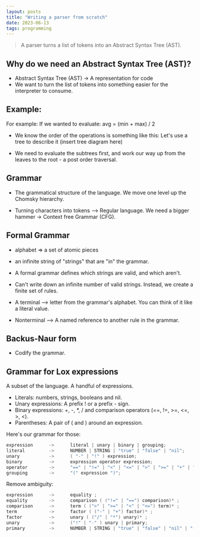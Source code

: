 ```yaml
---
layout: posts
title: "Writing a parser from scratch"
date: 2023-06-13
tags: programming
---
```


> A parser turns a list of tokens into an Abstract Syntax Tree (AST).

## Why do we need an Abstract Syntax Tree (AST)?
* Abstract Syntax Tree (AST) -> A representation for code
* We want to turn the list of tokens into something easier for the interpreter to
consume.

## Example:
For example: If we wanted to evaluate: 
avg = (min + max) / 2

* We know the order of the operations is something like this: Let's use a tree
to describe it (insert tree diagram here)

* We need to evaluate the subtrees first, and work our way up from the leaves to the
root - a post order traversal.

## Grammar
* The grammatical structure of the language. We move one level up the Chomsky
hierarchy.

* Turning characters into tokens --> Regular language. We need a bigger hammer ->
Context free Grammar (CFG).

## Formal Grammar
* alphabet => a set of atomic pieces
* an infinite string of "strings" that are "in" the grammar.
* A formal grammar defines which strings are valid, and which aren't.
* Can't write down an infinite number of valid strings. Instead, we create a
finite set of rules.

* A terminal --> letter from the grammar's alphabet. You can think of it like
a literal value.
* Nonterminal --> A named reference to another rule in the grammar.

## Backus-Naur form
* Codify the grammar.

## Grammar for Lox expressions
A subset of the language. A handful of expressions.
* Literals: numbers, strings, booleans and nil.
* Unary expressions: A prefix ! or a prefix - sign.
* Binary expressions: +, -, *, / and comparison operators (==, !=, >=, <=, >, <).
* Parentheses: A pair of ( and ) around an expression.

Here's our grammar for those:
```C
expression      ->      literal | unary | binary | grouping;
literal         ->      NUMBER | STRING | "true" | "false" | "nil";
unary           ->      ( "-" | "!" ) expression;
binary          ->      expression operator expression;
operator        ->      "==" | "!=" | "<" | "<=" | ">" | ">=" | "+" | "-" | "*" | "/";
grouping        ->      "(" expression ")";
```

Remove ambiguity:
```C
expression      ->      equality ;
equality        ->      comparison ( ("!=" | "==") comparison)* ;
comparison      ->      term ( (">" | ">=" | "<" | "<=") term)* ;
term            ->      factor ( ("-" | "+") factor)* ;
factor          ->      unary ( ("/" | "*") unary)* ;
unary           ->      ("!" | "-" ) unary | primary;
primary         ->      NUMBER | STRING | "true" | "false" | "nil" | "(" expression ")" ;
```

